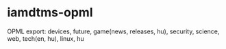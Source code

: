 # iamdtms-opml
OPML export: devices, future, game(news, releases, hu), security, science, web, tech(en, hu), linux, hu
